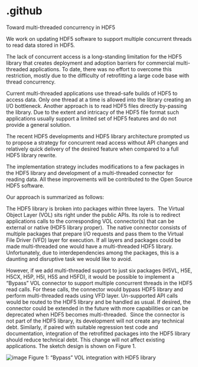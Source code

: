 # .github
Toward multi-threaded concurrency in HDF5

We work on updating HDF5 software to support multiple concurrent threads to read data stored in HDF5.

The lack of concurrent access is a long-standing limitation for the HDF5 library that creates deployment and adoption barriers for commercial multi-threaded applications. To date, there was no effort to overcome this restriction, mostly due to the difficulty of retrofitting a large code base with thread concurrency. 

Current multi-threaded applications use thread-safe builds of HDF5 to access data. Only one thread at a time is allowed into the library creating an I/O bottleneck. Another approach is to read HDF5 files directly by-passing the library. Due to the extent and intricacy of the HDF5 file format such applications usually support a limited set of HDF5 features and do not provide a general solution.

The recent HDF5 developments and HDF5 library architecture prompted us to propose a strategy for concurrent read access without API changes and relatively quick delivery of the desired feature when compared to a full HDF5 library rewrite.

The implementation strategy includes modifications to a few packages in the HDF5 library and development of a multi-threaded connector for reading data. All these improvements will be contributed to the Open Source HDF5 software.

Our approach is summarized as follows:

The HDF5 library is broken into packages within three layers.  The Virtual Object Layer (VOL) sits right under the public APIs. Its role is to redirect applications calls to the corresponding VOL connector(s) that can be external or native (HDF5 library proper).  The native connector consists of multiple packages that prepare I/O requests and pass them to the Virtual File Driver (VFD) layer for execution.  If all layers and packages could be made multi-threaded one would have a multi-threaded HDF5 library. Unfortunately, due to interdependencies among the packages, this is a daunting and disruptive task we would like to avoid.

However, if we add multi-threaded support to just six packages (H5VL, H5E, H5CX, H5P, H5I, H5S and H5FD), it would be possible to implement a “Bypass” VOL connector to support multiple concurrent threads in the HDF5 read calls. For these calls, the connector would bypass HDF5 library and perform multi-threaded reads using VFD layer.  Un-supported API calls would be routed to the HDF5 library and be handled as usual.  If desired, the connector could be extended in the future with more capabilities or can be deprecated when HDF5 becomes multi-threaded.  Since the connector is not part of the HDF5 library, its development will not create any technical debt. Similarly, if paired with suitable regression test code and documentation, integration of the retrofitted packages into the HDF5 library should reduce technical debt. This change will not affect existing applications. The sketch design is shown on Figure 1.

![image](https://user-images.githubusercontent.com/14047725/178506375-75cafc42-f40a-4e2a-bac2-59ae582955f0.png)
Figure 1: “Bypass” VOL integration with HDF5 library


